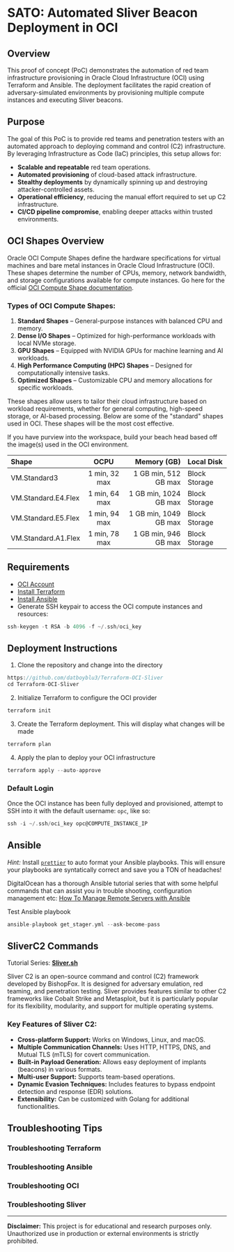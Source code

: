 # SATO: Automated Sliver Beacon Deployment in OCI

## Overview
This proof of concept (PoC) demonstrates the automation of red team infrastructure provisioning in Oracle Cloud Infrastructure (OCI) using Terraform and Ansible. The deployment facilitates the rapid creation of adversary-simulated environments by provisioning multiple compute instances and executing Sliver beacons.

## Purpose
The goal of this PoC is to provide red teams and penetration testers with an automated approach to deploying command and control (C2) infrastructure. By leveraging Infrastructure as Code (IaC) principles, this setup allows for:
- **Scalable and repeatable** red team operations.
- **Automated provisioning** of cloud-based attack infrastructure.
- **Stealthy deployments** by dynamically spinning up and destroying attacker-controlled assets.
- **Operational efficiency**, reducing the manual effort required to set up C2 infrastructure.
- **CI/CD pipeline compromise**, enabling deeper attacks within trusted environments.

## OCI Shapes Overview

Oracle OCI Compute Shapes define the hardware specifications for virtual machines and bare metal instances in Oracle Cloud Infrastructure (OCI). These shapes determine the number of CPUs, memory, network bandwidth, and storage configurations available for compute instances. 
Go here for the official [OCI Compute Shape documentation](https://docs.oracle.com/en-us/iaas/Content/Compute/References/computeshapes.htm#vm-standard).

### **Types of OCI Compute Shapes:**
1. **Standard Shapes** – General-purpose instances with balanced CPU and memory.
2. **Dense I/O Shapes** – Optimized for high-performance workloads with local NVMe storage.
3. **GPU Shapes** – Equipped with NVIDIA GPUs for machine learning and AI workloads.
4. **High Performance Computing (HPC) Shapes** – Designed for computationally intensive tasks.
5. **Optimized Shapes** – Customizable CPU and memory allocations for specific workloads.

These shapes allow users to tailor their cloud infrastructure based on workload requirements, whether for general computing, high-speed storage, or AI-based processing. Below are some of the "standard" shapes used in OCI. These shapes will be the most cost effective.

If you have purview into the workspace, build your beach head based off the image(s) used in the OCI environment.

| Shape               | OCPU                | Memory (GB)            | Local Disk    | 
| :---                |    :----:           |          ---:          | :---          |    
| VM.Standard3        | 1 min, 32 max       | 1 GB min, 512 GB max   | Block Storage | 
| VM.Standard.E4.Flex | 1 min, 64 max       | 1 GB min, 1024 GB max  | Block Storage |
| VM.Standard.E5.Flex | 1 min, 94 max       | 1 GB min, 1049 GB max  | Block Storage |
| VM.Standard.A1.Flex | 1 min, 78 max       | 1 GB min, 946 GB max   | Block Storage | 

## Requirements
- [OCI Account](https://signup.oraclecloud.com/)
- [Install Terraform](https://developer.hashicorp.com/terraform/tutorials/aws-get-started/install-cli)
- [Install Ansible](https://docs.ansible.com/ansible/latest/installation_guide/intro_installation.html)
- Generate SSH keypair to access the OCI compute instances and resources:
```go
ssh-keygen -t RSA -b 4096 -f ~/.ssh/oci_key
```

## Deployment Instructions

1. Clone the repository and change into the directory

```go
https://github.com/datboyblu3/Terraform-OCI-Sliver
cd Terraform-OCI-Sliver
```

2. Initialize Terraform to configure the OCI provider
```go
terraform init
```

3. Create the Terraform deployment. This will display what changes will be made
```go
terraform plan
```

4. Apply the plan to deploy your OCI infrastructure
```go
terraform apply --auto-approve
```

### Default Login

Once the OCI instance has been fully deployed and provisioned, attempt to SSH into it with the default username: `opc`, like so:
```go
ssh -i ~/.ssh/oci_key opc@COMPUTE_INSTANCE_IP
```

## Ansible 

*Hint:* Install [`prettier`](https://prettier.io/) to auto format your Ansible playbooks. This will ensure your playbooks are syntatically correct and save you a TON of headaches!

DigitalOcean has a thorough Ansible tutorial series that with some helpful commands that can assist you in trouble shooting, configuration management etc:  [How To Manage Remote Servers with Ansible](https://www.digitalocean.com/community/tutorial-series/how-to-manage-remote-servers-with-ansible)


Test Ansible playbook
```go
ansible-playbook get_stager.yml --ask-become-pass
```



## SliverC2 Commands

Tutorial Series: **[Sliver.sh](https://sliver.sh/)**

Sliver C2 is an open-source command and control (C2) framework developed by BishopFox. It is designed for adversary emulation, red teaming, and penetration testing. Sliver provides features similar to other C2 frameworks like Cobalt Strike and Metasploit, but it is particularly popular for its flexibility, modularity, and support for multiple operating systems.

### **Key Features of Sliver C2:**
- **Cross-platform Support:** Works on Windows, Linux, and macOS.
- **Multiple Communication Channels:** Uses HTTP, HTTPS, DNS, and Mutual TLS (mTLS) for covert communication.
- **Built-in Payload Generation:** Allows easy deployment of implants (beacons) in various formats.
- **Multi-user Support:** Supports team-based operations.
- **Dynamic Evasion Techniques:** Includes features to bypass endpoint detection and response (EDR) solutions.
- **Extensibility:** Can be customized with Golang for additional functionalities.




## Troubleshooting Tips

### Troubleshooting Terraform

### Troubleshooting Ansible

### Troubleshooting OCI

### Troubleshooting Sliver



---
**Disclaimer:** This project is for educational and research purposes only. Unauthorized use in production or external environments is strictly prohibited.
